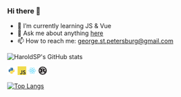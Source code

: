 ### Hi there 👋

<!--
- 🔭 I’m currently working on ...
- 👯 I’m looking to collaborate on ...
- 🤔 I’m looking for help with ...
- ⚡ Fun fact: ...
- 😄 Pronouns: he/him
-->
- 🌱 I’m currently learning JS & Vue
- 💬 Ask me about anything [here](https://github.com/HaroldSP/HaroldSP/issues)
- 📫 How to reach me: george.st.petersburg@gmail.com

![HaroldSP's GitHub stats](https://github-readme-stats.vercel.app/api?username=HaroldSP&show_icons=true&theme=transparent)

<code><img height="20" alt="python" src="https://raw.githubusercontent.com/github/explore/80688e429a7d4ef2fca1e82350fe8e3517d3494d/topics/python/python.png"></code>
<code><img height="20" alt="javascript" src="https://raw.githubusercontent.com/github/explore/80688e429a7d4ef2fca1e82350fe8e3517d3494d/topics/javascript/javascript.png"></code>
<code><img height="20" alt="react" src="https://raw.githubusercontent.com/github/explore/80688e429a7d4ef2fca1e82350fe8e3517d3494d/topics/react/react.png"></code>
<code><img height="20" alt="rust" src="https://raw.githubusercontent.com/github/explore/80688e429a7d4ef2fca1e82350fe8e3517d3494d/topics/rust/rust.png"></code>

[![Top Langs](https://github-readme-stats.vercel.app/api/top-langs/?username=HaroldSP&layout=donut&hide=Makefile,CMake&theme=transparent)](https://github.com/HaroldSP/github-readme-stats)
